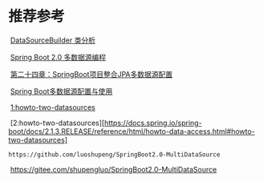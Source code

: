 # 推荐参考

​        [DataSourceBuilder 类分析](https://www.jianshu.com/p/471e2a80a638)

​        [Spring Boot 2.0 多数据源编程](https://my.oschina.net/chinesedragon/blog/1647846)

​        [第二十四章：SpringBoot项目整合JPA多数据源配置](https://www.jianshu.com/p/9f812e651319)

​        [Spring Boot多数据源配置与使用](http://blog.didispace.com/springbootmultidatasource/)

​        [1:howto-two-datasources](https://docs.spring.io/spring-boot/docs/2.1.3.RELEASE/reference/htmlsingle/#howto-two-datasources)

​        [2:howto-two-datasources][https://docs.spring.io/spring-boot/docs/2.1.3.RELEASE/reference/html/howto-data-access.html#howto-two-datasources]

  	https://github.com/luoshupeng/SpringBoot2.0-MultiDataSource	

​        https://gitee.com/shupengluo/SpringBoot2.0-MultiDataSource

